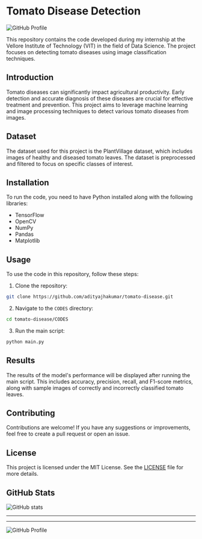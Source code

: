 

# Tomato Disease Detection

![GitHub Profile](https://github.com/adityajhakumar)

This repository contains the code developed during my internship at the Vellore Institute of Technology (VIT) in the field of Data Science. The project focuses on detecting tomato diseases using image classification techniques.

## Introduction

Tomato diseases can significantly impact agricultural productivity. Early detection and accurate diagnosis of these diseases are crucial for effective treatment and prevention. This project aims to leverage machine learning and image processing techniques to detect various tomato diseases from images.

## Dataset

The dataset used for this project is the PlantVillage dataset, which includes images of healthy and diseased tomato leaves. The dataset is preprocessed and filtered to focus on specific classes of interest.

## Installation

To run the code, you need to have Python installed along with the following libraries:

- TensorFlow
- OpenCV
- NumPy
- Pandas
- Matplotlib



## Usage

To use the code in this repository, follow these steps:

1. Clone the repository:
```bash
git clone https://github.com/adityajhakumar/tomato-disease.git
```

2. Navigate to the `CODES` directory:
```bash
cd tomato-disease/CODES
```

3. Run the main script:
```bash
python main.py
```

## Results

The results of the model's performance will be displayed after running the main script. This includes accuracy, precision, recall, and F1-score metrics, along with sample images of correctly and incorrectly classified tomato leaves.

## Contributing

Contributions are welcome! If you have any suggestions or improvements, feel free to create a pull request or open an issue.

## License

This project is licensed under the MIT License. See the [LICENSE](LICENSE) file for more details.

## GitHub Stats

![GitHub stats](https://github-readme-stats.vercel.app/api?username=adityajhakumar&show_icons=true&theme=radical)



---



---

![GitHub Profile](https://avatars.githubusercontent.com/u/your-github-username?v=4)

